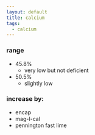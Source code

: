 ```yaml
---
layout: default
title: calcium
tags:
  - calcium
---
```


### range
- 45.8%
  - very low but not deficient
- 50.5%
  - slightly low

### increase by:
  - encap
  - mag-I-cal
  - pennington fast lime
